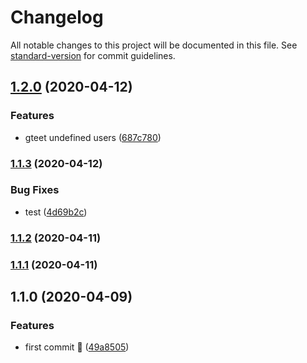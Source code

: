 # Changelog

All notable changes to this project will be documented in this file. See [standard-version](https://github.com/conventional-changelog/standard-version) for commit guidelines.

## [1.2.0](https://github.com/Spyna/spyna-ci-test/compare/v1.1.3...v1.2.0) (2020-04-12)


### Features

* gteet undefined users ([687c780](https://github.com/Spyna/spyna-ci-test/commit/687c780f445873cf14f766132881d72799606537))

### [1.1.3](https://github.com/Spyna/spyna-ci-test/compare/v1.1.2...v1.1.3) (2020-04-12)


### Bug Fixes

* test ([4d69b2c](https://github.com/Spyna/spyna-ci-test/commit/4d69b2c656175cbaca4d82922808776040c98b70))

### [1.1.2](https://github.com/Spyna/spyna-ci-test/compare/v1.1.1...v1.1.2) (2020-04-11)

### [1.1.1](https://github.com/Spyna/spyna-ci-test/compare/v1.1.0...v1.1.1) (2020-04-11)

## 1.1.0 (2020-04-09)


### Features

* first commit 🚀 ([49a8505](https://github.com/Spyna/spyna-ci-test/commit/49a85055514caba7a5d9a89b51480c25ef605c2c))
